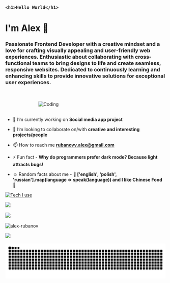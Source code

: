 ### `<h1>Hello World</h1>` 


<h1>I'm Alex 👋</h2>


<h3 align="left">Passionate Frontend Developer with a creative mindset and a love for crafting visually appealing and user-friendly web experiences. Enthusiastic about collaborating with cross-functional teams to bring designs to life and create seamless, responsive websites. Dedicated to continuously learning and enhancing skills to provide innovative solutions for exceptional user experiences.</h3>
<br/>
<br/>


<div>
  <img align="right" alt="Coding" width="400" src='https://cdn.dribbble.com/users/1162077/screenshots/4649464/media/c6590c70a5966a3baf311f081cdda5ff.gif' >
</div>
<br/>
<br/>


- 🔭 I’m currently working on  **Social media app project**

- 👯 I’m looking to collaborate on/with  **creative and interesting projects/people**

- 📫 How to reach me  **rubanovv.alex@gmail.com**

- ⚡ Fun fact - **Why do programmers prefer dark mode? Because light attracts bugs!**
- ☺️	Random facts about me -  **👨 ['english', 'polish', 'russian'].map(language => speak(language)) and I like Chinese Food 🥢**

[![Tech I use](https://skillicons.dev/icons?i=js,ts,react,redux,nextjs,nodejs,express,mongodb,git,scss,bootstrap,tailwind,materialui,figma&theme=dark)](https://github.com/Alex-Rubanov)

<p>
  <a href="https://mail.google.com/mail/u/0/?source=mailto&to=rubanovv.alex@gmail.com&fs=1&tf=cm">
     <img src="https://img.shields.io/badge/Gmail-D14836?style=for-the-badge&logo=gmail&logoColor=white">
  </a>
</p>
<p>
  <a href="https://www.linkedin.com/in/alex-rubanov-919803103/">
     <img src="https://img.shields.io/badge/linkedin-%230077B5.svg?style=for-the-badge&logo=linkedin&logoColor=white">
  </a>
</p>
<p align="left">
  <img src="https://github-readme-stats.vercel.app/api/top-langs?username=alex-rubanov&show_icons=true&locale=en&layout=compact" alt="alex-rubanov" />
</p>

<p align="left" >
    <a href="https://www.codewars.com/users/Alex-Rubanov" target="_blank">
      <img width='400' src="https://github.r2v.ch/codewars?user=Alex-Rubanov" />
    </a>
</p>


![snake svg](https://github.com/Alex-Rubanov/Alex-Rubanov/blob/output/github-contribution-grid-snake.svg)

